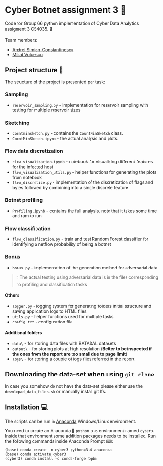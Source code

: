 # Cyber Botnet assignment 3 :japanese_goblin:

Code for Group 66 python implementation of Cyber Data Analytics assigment 3 CS4035. :lock:

Team members:

 * [Andrei Simion-Constantinescu](https://www.linkedin.com/in/andrei-simion-constantinescu/)
 * [Mihai Voicescu](https://github.com/mihai1voicescu)
 
## Project structure :open_file_folder:
The structure of the project is presented per task:


### Sampling

* `reservoir_sampling.py` - implementation for reservoir sampling with testing for multiple reservoir sizes

### Sketching

* `countminsketch.py` - contains the `CountMinSketch` class.
* `CountMinSketch.ipynb` - the actual analysis and plots.

### Flow data discretization

* `Flow visualization.ipynb` - notebook for visualizing different features for the infected host
* `flow_visualization_utils.py` - helper functions for generating the plots from notebook
* `flow_discretize.py` - implementation of the discretization of flags and bytes followed by combining into a single discrete feature 

### Botnet profiling

* `Profiling.ipynb` - contains the full analysis. note that it takes some time and ram
to run

### Flow classification
* `flow_classification.py` - train and test Random Forest classifier for identifying a netflow probability of being a botnet

### Bonus
* `bonus.py` - implementation of the generation method for adversarial data

> :exclamation: The actual testing using adversarial data is in the files corresponding to profiling and classification tasks

#### Others
* `logger.py` - logging system for generating folders initial structure and saving application logs to HTML files 
* `utils.py` - helper functions used for multiple tasks
* `config.txt` - configuration file

#### Additional folders
* `data\` - for storing data files with BATADAL datasets
* `output\` - for storing plots at high resolution (**Better to be inspected if the ones from the report are too small due to page limit**)
* `logs\` - for storing a couple of logs files referred in the report

## Downloading the data-set when using `git clone`
In case you somehow do not have the data-set please either use the `downlopad_data_files.sh`
or manually install git lfs.

## Installation :computer:
The scripts can be run in [Anaconda](https://www.anaconda.com/download/) Windows/Linux environment.

You need to create an Anaconda :snake: `python 3.6` environment named `cyber3`.
Inside that environment some addition packages needs to be installed. Run the following commands inside Anaconda Prompt ⌨:
```shell
(base) conda create -n cyber3 python=3.6 anaconda
(base) conda activate cyber3
(cyber3) conda install -c conda-forge tqdm 
```
